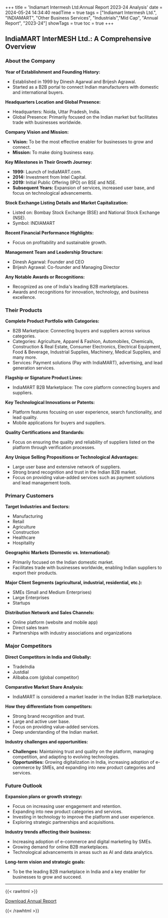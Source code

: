 +++
title = 'Indiamart Intermesh Ltd:Annual Report 2023-24 Analysis'
date = 2024-05-24 14:34:40
readTime = true
tags = ["Indiamart Intermesh Ltd.", "INDIAMART", "Other Business Services", "Industrials","Mid Cap", "Annual Report", "2023-24"]
showTags = true
toc = true
+++

## IndiaMART InterMESH Ltd.: A Comprehensive Overview

### About the Company

**Year of Establishment and Founding History:**

*   Established in 1999 by Dinesh Agarwal and Brijesh Agrawal.
*   Started as a B2B portal to connect Indian manufacturers with domestic and international buyers.

**Headquarters Location and Global Presence:**

*   Headquarters: Noida, Uttar Pradesh, India.
*   Global Presence: Primarily focused on the Indian market but facilitates trade with businesses worldwide.

**Company Vision and Mission:**

*   **Vision:** To be the most effective enabler for businesses to grow and connect.
*   **Mission:** To make doing business easy.

**Key Milestones in Their Growth Journey:**

*   **1999:** Launch of IndiaMART.com.
*   **2014:** Investment from Intel Capital.
*   **2019:** Initial Public Offering (IPO) on BSE and NSE.
*   **Subsequent Years:** Expansion of services, increased user base, and focus on technological advancements.

**Stock Exchange Listing Details and Market Capitalization:**

*   Listed on: Bombay Stock Exchange (BSE) and National Stock Exchange (NSE).
*   Symbol: INDIAMART

**Recent Financial Performance Highlights:**

*   Focus on profitability and sustainable growth.

**Management Team and Leadership Structure:**

*   Dinesh Agarwal: Founder and CEO
*   Brijesh Agrawal: Co-founder and Managing Director

**Any Notable Awards or Recognitions:**

*   Recognized as one of India's leading B2B marketplaces.
*   Awards and recognitions for innovation, technology, and business excellence.

### Their Products

**Complete Product Portfolio with Categories:**

*   B2B Marketplace: Connecting buyers and suppliers across various categories.
*   Categories: Agriculture, Apparel & Fashion, Automobiles, Chemicals, Construction & Real Estate, Consumer Electronics, Electrical Equipment, Food & Beverage, Industrial Supplies, Machinery, Medical Supplies, and many more.
*   Services: Payment solutions (Pay with IndiaMART), advertising, and lead generation services.

**Flagship or Signature Product Lines:**

*   IndiaMART B2B Marketplace: The core platform connecting buyers and suppliers.

**Key Technological Innovations or Patents:**

*   Platform features focusing on user experience, search functionality, and lead quality.
*   Mobile applications for buyers and suppliers.

**Quality Certifications and Standards:**

*   Focus on ensuring the quality and reliability of suppliers listed on the platform through verification processes.

**Any Unique Selling Propositions or Technological Advantages:**

*   Large user base and extensive network of suppliers.
*   Strong brand recognition and trust in the Indian B2B market.
*   Focus on providing value-added services such as payment solutions and lead management tools.

### Primary Customers

**Target Industries and Sectors:**

*   Manufacturing
*   Retail
*   Agriculture
*   Construction
*   Healthcare
*   Hospitality

**Geographic Markets (Domestic vs. International):**

*   Primarily focused on the Indian domestic market.
*   Facilitates trade with businesses worldwide, enabling Indian suppliers to export their products.

**Major Client Segments (agricultural, industrial, residential, etc.):**

*   SMEs (Small and Medium Enterprises)
*   Large Enterprises
*   Startups

**Distribution Network and Sales Channels:**

*   Online platform (website and mobile app)
*   Direct sales team
*   Partnerships with industry associations and organizations

### Major Competitors

**Direct Competitors in India and Globally:**

*   TradeIndia
*   Justdial
*   Alibaba.com (global competitor)

**Comparative Market Share Analysis:**

*   IndiaMART is considered a market leader in the Indian B2B marketplace.

**How they differentiate from competitors:**

*   Strong brand recognition and trust.
*   Large and active user base.
*   Focus on providing value-added services.
*   Deep understanding of the Indian market.

**Industry challenges and opportunities:**

*   **Challenges:** Maintaining trust and quality on the platform, managing competition, and adapting to evolving technologies.
*   **Opportunities:** Growing digitalization in India, increasing adoption of e-commerce by SMEs, and expanding into new product categories and services.

### Future Outlook

**Expansion plans or growth strategy:**

*   Focus on increasing user engagement and retention.
*   Expanding into new product categories and services.
*   Investing in technology to improve the platform and user experience.
*   Exploring strategic partnerships and acquisitions.

**Industry trends affecting their business:**

*   Increasing adoption of e-commerce and digital marketing by SMEs.
*   Growing demand for online B2B marketplaces.
*   Technological advancements in areas such as AI and data analytics.

**Long-term vision and strategic goals:**

*   To be the leading B2B marketplace in India and a key enabler for businesses to grow and succeed.

---


{{< rawhtml >}}

<div class="button-container">    
    <a href="https://www.bseindia.com/stockinfo/AnnPdfOpen.aspx?Pname=ba5c19f8-b5a8-474f-a9a0-6ade1a4d3cb5.pdf" target="_blank" class="report-button">
      <i class="fas fa-file-pdf"></i> Download Annual Report
    </a>
</div>
    
{{< /rawhtml >}}
